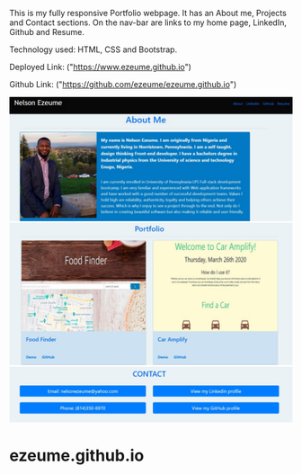 This is my fully responsive Portfolio webpage. It has an About me, Projects and Contact sections. On the nav-bar are links to my home page, LinkedIn, Github and Resume. 

Technology used: HTML, CSS and Bootstrap.




Deployed Link: ("https://www.ezeume.github.io")

Github Link: ("https://github.com/ezeume/ezeume.github.io")

![Aboutme](aboutme.jpg)
![Project](projects.jpg)
![Contact](contact.jpg)


# ezeume.github.io
